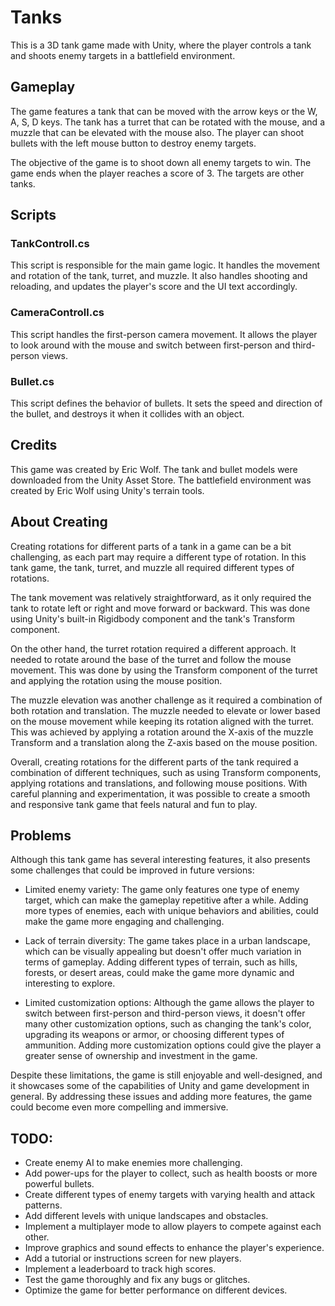 # Tanks
This is a 3D tank game made with Unity, where the player controls a tank and shoots enemy targets in a battlefield environment.

## Gameplay
The game features a tank that can be moved with the arrow keys or the W, A, S, D keys. The tank has a turret that can be rotated with the mouse, and a muzzle that can be elevated with the mouse also. The player can shoot bullets with the left mouse button to destroy enemy targets.

The objective of the game is to shoot down all enemy targets to win. The game ends when the player reaches a score of 3. The targets are other tanks.

## Scripts
### TankControll.cs
This script is responsible for the main game logic. It handles the movement and rotation of the tank, turret, and muzzle. It also handles shooting and reloading, and updates the player's score and the UI text accordingly.

### CameraControll.cs
This script handles the first-person camera movement. It allows the player to look around with the mouse and switch between first-person and third-person views.

### Bullet.cs
This script defines the behavior of bullets. It sets the speed and direction of the bullet, and destroys it when it collides with an object.

## Credits
This game was created by Eric Wolf. The tank and bullet models were downloaded from the Unity Asset Store. The battlefield environment was created by Eric Wolf using Unity's terrain tools.

## About Creating

Creating rotations for different parts of a tank in a game can be a bit challenging, as each part may require a different type of rotation. In this tank game, the tank, turret, and muzzle all required different types of rotations.

The tank movement was relatively straightforward, as it only required the tank to rotate left or right and move forward or backward. This was done using Unity's built-in Rigidbody component and the tank's Transform component.

On the other hand, the turret rotation required a different approach. It needed to rotate around the base of the turret and follow the mouse movement. This was done by using the Transform component of the turret and applying the rotation using the mouse position.

The muzzle elevation was another challenge as it required a combination of both rotation and translation. The muzzle needed to elevate or lower based on the mouse movement while keeping its rotation aligned with the turret. This was achieved by applying a rotation around the X-axis of the muzzle Transform and a translation along the Z-axis based on the mouse position.

Overall, creating rotations for the different parts of the tank required a combination of different techniques, such as using Transform components, applying rotations and translations, and following mouse positions. With careful planning and experimentation, it was possible to create a smooth and responsive tank game that feels natural and fun to play.

## Problems
Although this tank game has several interesting features, it also presents some challenges that could be improved in future versions:

- Limited enemy variety: The game only features one type of enemy target, which can make the gameplay repetitive after a while. Adding more types of enemies, each with unique behaviors and abilities, could make the game more engaging and challenging.

- Lack of terrain diversity: The game takes place in a urban landscape, which can be visually appealing but doesn't offer much variation in terms of gameplay. Adding different types of terrain, such as hills, forests, or desert areas, could make the game more dynamic and interesting to explore.

- Limited customization options: Although the game allows the player to switch between first-person and third-person views, it doesn't offer many other customization options, such as changing the tank's color, upgrading its weapons or armor, or choosing different types of ammunition. Adding more customization options could give the player a greater sense of ownership and investment in the game.

Despite these limitations, the game is still enjoyable and well-designed, and it showcases some of the capabilities of Unity and game development in general. By addressing these issues and adding more features, the game could become even more compelling and immersive.

## TODO:
- Create enemy AI to make enemies more challenging.
- Add power-ups for the player to collect, such as health boosts or more powerful bullets.
- Create different types of enemy targets with varying health and attack patterns.
- Add different levels with unique landscapes and obstacles.
- Implement a multiplayer mode to allow players to compete against each other.
- Improve graphics and sound effects to enhance the player's experience.
- Add a tutorial or instructions screen for new players.
- Implement a leaderboard to track high scores.
- Test the game thoroughly and fix any bugs or glitches.
- Optimize the game for better performance on different devices.